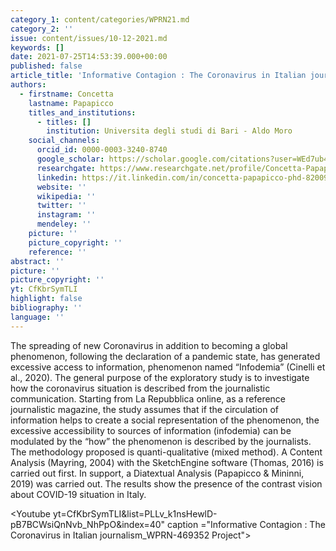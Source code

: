 ```yaml
---
category_1: content/categories/WPRN21.md
category_2: ''
issue: content/issues/10-12-2021.md
keywords: []
date: 2021-07-25T14:53:39.000+00:00
published: false
article_title: 'Informative Contagion : The Coronavirus in Italian journalism'
authors:
  - firstname: Concetta
    lastname: Papapicco
    titles_and_institutions:
      - titles: []
        institution: Universita degli studi di Bari - Aldo Moro
    social_channels:
      orcid_id: 0000-0003-3240-8740
      google_scholar: https://scholar.google.com/citations?user=WEd7ub4AAAAJ&hl=it
      researchgate: https://www.researchgate.net/profile/Concetta-Papapicco
      linkedin: https://it.linkedin.com/in/concetta-papapicco-phd-82009b11a/en
      website: ''
      wikipedia: ''
      twitter: ''
      instagram: ''
      mendeley: ''
    picture: ''
    picture_copyright: ''
    reference: ''
abstract: ''
picture: ''
picture_copyright: ''
yt: CfKbrSymTLI
highlight: false
bibliography: ''
language: ''
---
```


The spreading of new Coronavirus in addition to becoming a global phenomenon, following the declaration of a pandemic state, has generated excessive access to information, phenomenon named “Infodemia” (Cinelli et al., 2020). The general purpose of the exploratory study is to investigate how the coronavirus situation is described from the journalistic communication. Starting from La Repubblica online, as a reference journalistic magazine, the study assumes that if the circulation of information helps to create a social representation of the phenomenon, the excessive accessibility to sources of information (infodemia) can be modulated by the “how” the phenomenon is described by the journalists. The methodology proposed is quanti-qualitative (mixed method). A Content Analysis (Mayring, 2004) with the SketchEngine software (Thomas, 2016) is carried out first. In support, a Diatextual Analysis (Papapicco & Mininni, 2019) was carried out. The results show the presence of the contrast vision about COVID-19 situation in Italy.

<Youtube yt=CfKbrSymTLI&list=PLLv_k1nsHewlD-pB7BCWsiQnNvb_NhPpO&index=40" caption ="Informative Contagion : The Coronavirus in Italian journalism_WPRN-469352 Project"></Youtube>
